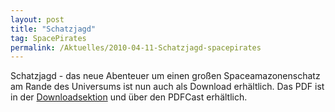 ```yaml
---
layout: post
title: "Schatzjagd"
tag: SpacePirates
permalink: /Aktuelles/2010-04-11-Schatzjagd-spacepirates
---
```


Schatzjagd - das neue Abenteuer um einen großen Spaceamazonenschatz am Rande des Universums ist nun auch als Download erhältlich. Das PDF ist in der [Downloadsektion](https://spacepirates.jcgames.de/Publikationen/) und über den PDFCast erhältlich.
